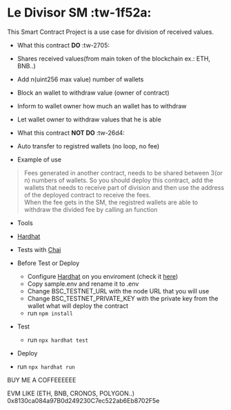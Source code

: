 # Le Divisor SM :tw-1f52a:

This Smart Contract Project is a use case for division of received values.

-   What this contract **DO** :tw-2705:
-   Shares received values(from main token of the blockchain ex.: ETH, BNB..)
-   Add n(uint256 max value) number of wallets
-   Block an wallet to withdraw value (owner of contract)
-   Inform to wallet owner how much an wallet has to withdraw
-   Let wallet owner to withdraw values that he is able

-   What this contract **NOT DO** :tw-26d4:
-   Auto transfer to registred wallets (no loop, no fee)

-   Example of use

> Fees generated in another contract, needs to be shared between 3(or n) numbers of wallets.
> So you should deploy this contract, add the wallets that needs to receive part of division and then use the address of the deployed contract to receive the fees.  
> When the fee gets in the SM, the registred wallets are able to withdraw the divided fee by calling an function

-   Tools
-   [Hardhat](https://hardhat.org/ 'Hardhat')
-   Tests with [Chai](https://www.chaijs.com/ 'Chai')

-   Before Test or Deploy

    -   Configure [Hardhat](https://hardhat.org/ 'Hardhat') on you enviroment (check it [here](https://hardhat.org/tutorial/setting-up-the-environment 'here'))
    -   Copy sample.env and rename it to .env
    -   Change BSC_TESTNET_URL with the node URL that you will use
    -   Change BSC_TESTNET_PRIVATE_KEY with the private key from the wallet what will deploy the contract
    -   run `npm install`

-   Test

    -   run `npx hardhat test`

-   Deploy
-   run `npx hardhat run`

BUY ME A COFFEEEEEE

EVM LIKE (ETH, BNB, CRONOS, POLYGON..)
0x8130ca084a97B0d249230C7ec522ab6Eb8702F5e
